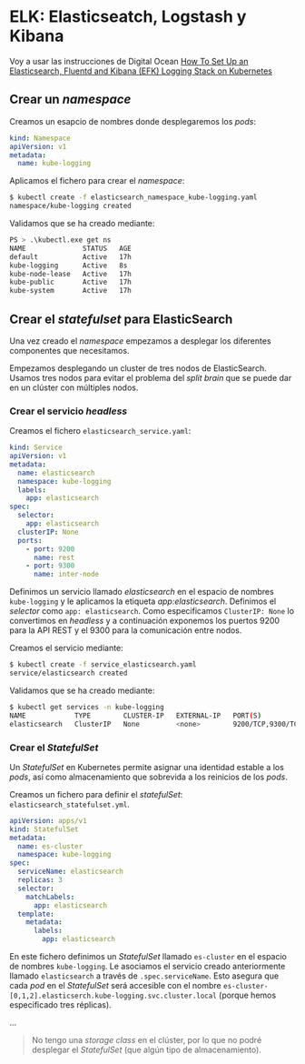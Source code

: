 # ELK: Elasticseatch, Logstash y Kibana

Voy a usar las instrucciones de Digital Ocean [How To Set Up an Elasticsearch, Fluentd and Kibana (EFK) Logging Stack on Kubernetes](https://www.digitalocean.com/community/tutorials/how-to-set-up-an-elasticsearch-fluentd-and-kibana-efk-logging-stack-on-kubernetes)

## Crear un *namespace*

Creamos un esapcio de nombres donde desplegaremos los *pods*:

```yaml
kind: Namespace
apiVersion: v1
metadata:
  name: kube-logging
```

Aplicamos el fichero para crear el *namespace*:

```bash
$ kubectl create -f elasticsearch_namespace_kube-logging.yaml
namespace/kube-logging created
```

Validamos que se ha creado mediante:

```bash
PS > .\kubectl.exe get ns
NAME              STATUS   AGE
default           Active   17h
kube-logging      Active   8s
kube-node-lease   Active   17h
kube-public       Active   17h
kube-system       Active   17h
```

## Crear el *statefulset* para ElasticSearch

Una vez creado el *namespace* empezamos a desplegar los diferentes componentes que necesitamos.

Empezamos desplegando un cluster de tres nodos de ElasticSearch. Usamos tres nodos para evitar el problema del *split brain* que se puede dar en un clúster con múltiples nodos.

### Crear el servicio *headless*

Creamos el fichero `elasticsearch_service.yaml`:

```yaml
kind: Service
apiVersion: v1
metadata:
  name: elasticsearch
  namespace: kube-logging
  labels:
    app: elasticsearch
spec:
  selector:
    app: elasticsearch
  clusterIP: None
  ports:
    - port: 9200
      name: rest
    - port: 9300
      name: inter-node
```

Definimos un servicio llamado *elasticsearch* en el espacio de nombres `kube-logging` y le aplicamos la etiqueta *app:elasticsearch*. Definimos el *selector* como `app: elasticsearch`. Como especificamos `ClusterIP: None` lo convertimos en *headless* y a continuación exponemos los puertos 9200 para la API REST y el 9300 para la comunicación entre nodos.

Creamos el servicio mediante:

```bash
$ kubectl create -f service_elasticsearch.yaml
service/elasticsearch created
```

Validamos que se ha creado mediante:

```bash
$ kubectl get services -n kube-logging
NAME            TYPE        CLUSTER-IP   EXTERNAL-IP   PORT(S)             AGE
elasticsearch   ClusterIP   None         <none>        9200/TCP,9300/TCP   63s
```

### Crear el *StatefulSet*

Un *StatefulSet* en Kubernetes permite asignar una identidad estable a los *pods*, así como almacenamiento que sobrevida a los reinicios de los *pods*.

Creamos un fichero para definir el *statefulSet*: `elasticsearch_statefulset.yml`.

```yaml
apiVersion: apps/v1
kind: StatefulSet
metadata:
  name: es-cluster
  namespace: kube-logging
spec:
  serviceName: elasticsearch
  replicas: 3
  selector:
    matchLabels:
      app: elasticsearch
  template:
    metadata:
      labels:
        app: elasticsearch
```

En este fichero definimos un *StatefulSet* llamado `es-cluster` en el espacio de nombres `kube-logging`. Le asociamos el servicio creado anteriormente llamado  `elasticsearch` a través de `.spec.serviceName`. Esto asegura que cada *pod* en el *StatefulSet* será accesible con el nombre `es-cluster-[0,1,2].elasticserch.kube-logging.svc.cluster.local` (porque hemos especificado tres réplicas).

...

> No tengo una *storage class* en el clúster, por lo que no podré desplegar el *StatefulSet* (que algún tipo de almacenamiento).